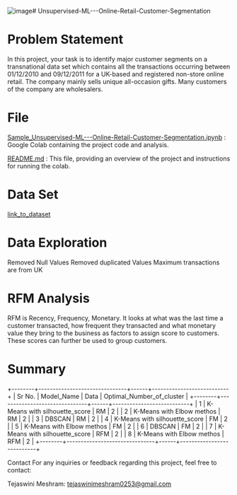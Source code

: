 ![image](https://github.com/tejaswini-meshram/Unsupervised-ML---Online-Retail-Customer-Segmentation/assets/159335164/1f350559-29fa-4efa-9280-91c86608e41a)# Unsupervised-ML---Online-Retail-Customer-Segmentation

# Problem Statement
In this project, your task is to identify major customer segments on a transnational data set which contains all the transactions occurring between 01/12/2010 and 09/12/2011 for a UK-based and registered non-store online retail. The company mainly sells unique all-occasion gifts. Many customers of the company are wholesalers.

# File 

[Sample_Unsupervised-ML---Online-Retail-Customer-Segmentation.ipynb]([https://github.com/tejaswini-meshram/EDA-Project-Hotel-Booking-/blob/main/Sample_EDA_Submission_Template.ipynb](https://github.com/tejaswini-meshram/Unsupervised-ML---Online-Retail-Customer-Segmentation/blob/main/Unsupervised_ML_Online_Retail_Customer_Segmentation.ipynb)) : Google Colab containing the project code and analysis.

[README.md]([https://github.com/tejaswini-meshram/EDA-Project-Hotel-Booking-/blob/main/README.md](https://github.com/tejaswini-meshram/Unsupervised-ML---Online-Retail-Customer-Segmentation/edit/main/README.md)) :  This file, providing an overview of the project and instructions for running the colab.

# Data Set
 [link_to_dataset]([https://drive.google.com/file/d/1dvYR4YDgoQD4xvOyJ8HWh99wXSFhw2c0/view](https://drive.google.com/file/d/1alxySo8mV_NHvCK3NpXSARKoXFD1_HcX/view?usp=sharing))


# Data Exploration
Removed Null Values
Removed duplicated Values
Maximum transactions are from UK

# RFM Analysis
RFM is Recency, Frequency, Monetary. It looks at what was the last time a customer transacted, how frequent they transacted and what monetary value they bring to the business as factors to assign score to customers. These scores can further be used to group customers.

# Summary
+--------+-------------------------------+------+---------------------------+
| Sr No. |           Model_Name          | Data | Optimal_Number_of_cluster |
+--------+-------------------------------+------+---------------------------+
|   1    | K-Means with silhouette_score |  RM  |             2             |
|   2    |   K-Means with Elbow methos   |  RM  |             2             |
|   3    |             DBSCAN            |  RM  |             2             |
|   4    | K-Means with silhouette_score |  FM  |             2             |
|   5    |   K-Means with Elbow methos   |  FM  |             2             |
|   6    |             DBSCAN            |  FM  |             2             |
|   7    | K-Means with silhouette_score | RFM  |             2             |
|   8    |   K-Means with Elbow methos   | RFM  |             2             |
+--------+-------------------------------+------+---------------------------+

Contact
For any inquiries or feedback regarding this project, feel free to contact:

Tejaswini Meshram: tejaswinimeshram0253@gmail.com
